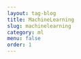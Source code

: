 ```yaml
---
layout: tag-blog
title: MachineLearning
slug: machinelearning
category: ml
menu: false
order: 1
---
```

